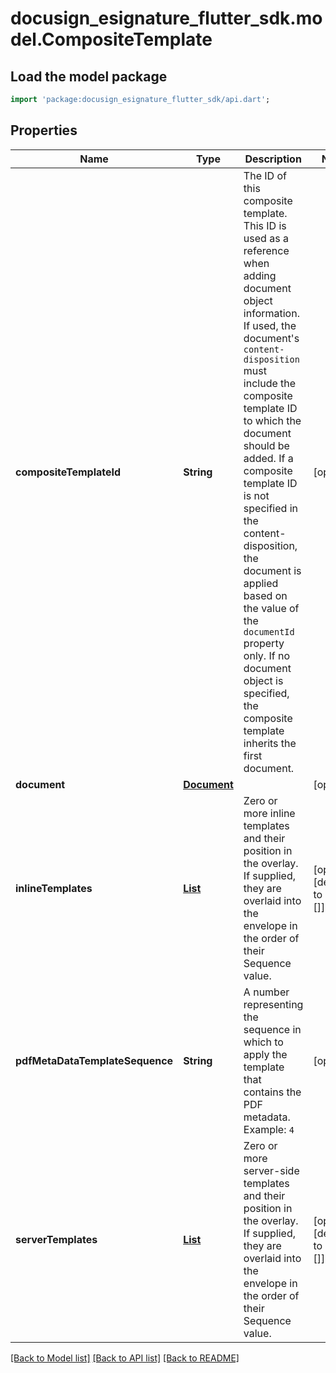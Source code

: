 # docusign_esignature_flutter_sdk.model.CompositeTemplate

## Load the model package
```dart
import 'package:docusign_esignature_flutter_sdk/api.dart';
```

## Properties
Name | Type | Description | Notes
------------ | ------------- | ------------- | -------------
**compositeTemplateId** | **String** | The ID of this composite template. This ID is used as a reference when adding document object information. If used, the document's `content-disposition` must include the composite template ID to which the document should be added. If a composite template ID is not specified in the content-disposition, the document is applied based on the value of the `documentId` property only. If no document object is specified, the composite template inherits the first document. | [optional] 
**document** | [**Document**](Document.md) |  | [optional] 
**inlineTemplates** | [**List<InlineTemplate>**](InlineTemplate.md) |  Zero or more inline templates and their position in the overlay. If supplied, they are overlaid into the envelope in the order of their Sequence value. | [optional] [default to const []]
**pdfMetaDataTemplateSequence** | **String** | A number representing the sequence in which to apply the template that contains the PDF metadata.  Example: `4` | [optional] 
**serverTemplates** | [**List<ServerTemplate>**](ServerTemplate.md) | Zero or more server-side templates and their position in the overlay. If supplied, they are overlaid into the envelope in the order of their Sequence value. | [optional] [default to const []]

[[Back to Model list]](../README.md#documentation-for-models) [[Back to API list]](../README.md#documentation-for-api-endpoints) [[Back to README]](../README.md)


